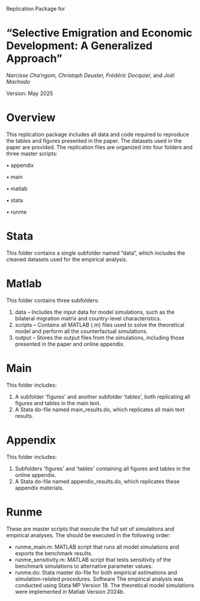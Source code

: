 Replication Package for
# “Selective Emigration and Economic Development: A Generalized Approach”

_Narcisse Cha’ngom, Christoph Deuster, Frédéric Docquier,_ and _Joël Machado_


Version: May 2025


# Overview
This replication package includes all data and code required to reproduce the tables and figures presented in the paper. The datasets used in the paper are provided. The replication files are organized into four folders and three master scripts:

• appendix

• main

• matlab

• stata

• runme


# Stata
This folder contains a single subfolder named “data”, which includes the cleaned datasets used for the empirical analysis.

#  Matlab
This folder contains three subfolders:
  1. data – Includes the input data for model simulations, such as the bilateral migration matrix and country-level characteristics.
  2. scripts – Contains all MATLAB (.m) files used to solve the theoretical model and perform all the counterfactual simulations.
  3. output – Stores the output files from the simulations, including those presented in the paper and online appendix.

# Main
This folder includes:
  1. A subfolder 'figures' and another subfolder 'tables', both replicating all figures and tables in the main text.
  2. A Stata do-file named main_results.do, which replicates all main text results.

# Appendix
This folder includes:
  1. Subfolders 'figures' and 'tables' containing all figures and tables in the online appendix.
  2. A Stata do-file named appendix_results.do, which replicates these appendix materials.

# Runme
These are master scripts that execute the full set of simulations and empirical analyses. The should be executed in the following order:
- runme_main.m: MATLAB script that runs all model simulations and exports the benchmark results.
- runme_sensitivity.m: MATLAB script that tests sensitivity of the benchmark simulations to alternative parameter values.
- runme.do: Stata master do-file for both empirical estimations and simulation-related procedures.
Software
The empirical analysis was conducted using Stata MP Version 18. The theoretical model simulations were implemented in Matlab Version 2024b.
